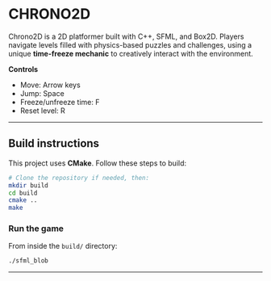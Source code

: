 # CHRONO2D

Chrono2D is a 2D platformer built with C++, SFML, and Box2D. Players navigate levels filled with physics-based puzzles and challenges, using a unique **time-freeze mechanic** to creatively interact with the environment.

**Controls**

* Move: Arrow keys
* Jump: Space
* Freeze/unfreeze time: F
* Reset level: R

---

## Build instructions

This project uses **CMake**. Follow these steps to build:

```bash
# Clone the repository if needed, then:
mkdir build
cd build
cmake ..
make
```

### Run the game

From inside the `build/` directory:

```bash
./sfml_blob
```

---